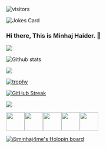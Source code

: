 <!-- ![Visitor Count](https://profile-counter.glitch.me/{minhaj4me}/count.svg) -->

![visitors](https://visitor-badge.glitch.me/badge?page_id=minhaj4me&left_color=purple&right_color=grey)

![Jokes Card](https://readme-jokes.vercel.app/api)

### Hi there, This is Minhaj Haider. 👋

[![](https://img.shields.io/badge/linkedin-%230077B5.svg?style=for-the-badge&logo=linkedin)](https://www.linkedin.com/in/minhaj4me/)

![Github stats](https://github-readme-stats.vercel.app/api?username=minhaj4me)   

<img src="https://github-readme-stats.vercel.app/api/top-langs?username=minhaj4me"/>

[![trophy](https://github-profile-trophy.vercel.app/?username=minhaj4me)](https://github.com/ryo-ma/github-profile-trophy)

[![GitHub Streak](https://github-readme-streak-stats.herokuapp.com?user=minhaj4me&theme=dark&hide_border=true)](https://git.io/streak-stats)

<img src="https://github-readme-stats.vercel.app/api/pin/?username=minhaj4me&repo=javaPrograms"/>

<img height=50 src="https://cdn.jsdelivr.net/gh/devicons/devicon/icons/java/java-original.svg"/><img height=50 src="https://cdn.jsdelivr.net/gh/devicons/devicon/icons/html5/html5-original.svg" /><img height=50 src="https://cdn.jsdelivr.net/gh/devicons/devicon/icons/css3/css3-original.svg" /><img height=50 src="https://cdn.jsdelivr.net/gh/devicons/devicon/icons/git/git-plain.svg"/><img height=50 src="https://cdn.jsdelivr.net/gh/devicons/devicon/icons/github/github-original.svg"/>

[![@minhaj4me's Holopin board](https://holopin.me/minhaj4me)](https://holopin.io/@minhaj4me)




<!--
**minhaj4me/minhaj4me** is a ✨ _special_ ✨ repository because its `README.md` (this file) appears on your GitHub profile.

Here are some ideas to get you started:

- 🔭 I’m currently working on ...
- 🌱 I’m currently learning ...
- 👯 I’m looking to collaborate on ...
- 🤔 I’m looking for help with ...
- 💬 Ask me about ...
- 📫 How to reach me: ...
- 😄 Pronouns: ...
- ⚡ Fun fact: ...
-->
